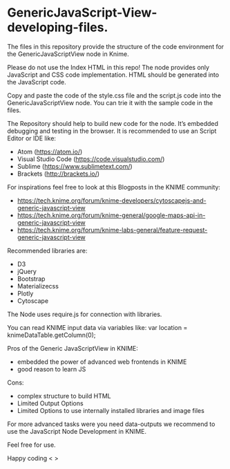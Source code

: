 # GenericJavaScript-View-developing-files.

The files in this repository provide the structure of the code environment for the GenericJavaScriptView node in Knime. 

Please do not use the Index HTML in this repo! The node provides only JavaScript and CSS code implementation. 
HTML should be generated into the JavaScript code.

Copy and paste the code of the style.css file and the script.js code into the GenericJavaScriptView node.
You can trie it with the sample code in the files.

The Repository should help to build new code for the node. It’s embedded debugging and testing in the browser. 
It is recommended to use an Script Editor or IDE like:

* Atom (https://atom.io/)
* Visual Studio Code (https://code.visualstudio.com/)
* Sublime (https://www.sublimetext.com/)
* Brackets (http://brackets.io/)

For inspirations feel free to look at this Blogposts in the KNIME community:
* https://tech.knime.org/forum/knime-developers/cytoscapejs-and-generic-javascript-view
* https://tech.knime.org/forum/knime-general/google-maps-api-in-generic-javascript-view
* https://tech.knime.org/forum/knime-labs-general/feature-request-generic-javascript-view


Recommended libraries are:
* D3
* jQuery
* Bootstrap
* Materializecss
* Plotly
* Cytoscape

The Node uses require.js for connection with libraries.

You can read KNIME input data via variables like:
 var location = knimeDataTable.getColumn(0);

Pros of the Generic JavaScriptView in KNIME:
* embedded the power of advanced web frontends in KNIME
* good reason to learn JS

Cons:
* complex structure to build HTML
* Limited Output Options
* Limited Options to use internally installed libraries and image files


For more advanced tasks were you need data-outputs we recommend to use the JavaScript Node Development in KNIME.

Feel free for use.

Happy coding < > 



